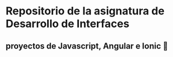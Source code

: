 # Repositorio de la asignatura de Desarrollo de Interfaces
## proyectos de Javascript, Angular e Ionic 🧐 
